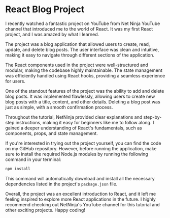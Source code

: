# React Blog Project

I recently watched a fantastic project on YouTube from Net Ninja YouTube channel that introduced me to the world of React. It was my first React project, and I was amazed by what I learned.

The project was a blog application that allowed users to create, read, update, and delete blog posts. The user interface was clean and intuitive, making it easy to navigate through different sections of the application.

The React components used in the project were well-structured and modular, making the codebase highly maintainable. The state management was efficiently handled using React hooks, providing a seamless experience for users.

One of the standout features of the project was the ability to add and delete blog posts. It was implemented flawlessly, allowing users to create new blog posts with a title, content, and other details. Deleting a blog post was just as simple, with a smooth confirmation process.

Throughout the tutorial, NetNinja provided clear explanations and step-by-step instructions, making it easy for beginners like me to follow along. I gained a deeper understanding of React's fundamentals, such as components, props, and state management.

If you're interested in trying out the project yourself, you can find the code on my GitHub repository. However, before running the application, make sure to install the required Node.js modules by running the following command in your terminal:

```bash
npm install
```

This command will automatically download and install all the necessary dependencies listed in the project's `package.json` file.

Overall, the project was an excellent introduction to React, and it left me feeling inspired to explore more React applications in the future. I highly recommend checking out NetNinja's YouTube channel for this tutorial and other exciting projects. Happy coding!
